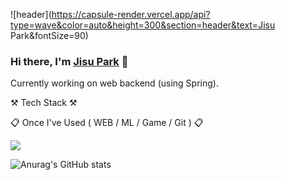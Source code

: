 ![header](https://capsule-render.vercel.app/api?type=wave&color=auto&height=300&section=header&text=Jisu Park&fontSize=90)

### Hi there, I'm <a href="##">Jisu Park</a> 👋
Currently working on web backend (using Spring). 

⚒️ Tech Stack ⚒️

📋 Once I've Used ( WEB / ML / Game / Git ) 📋

<p>
  <img src="https://img.shields.io/badge/Spring-6DB33F?style=flat-square&logo=Spring&logoColor=white"/>
  <!--<img src="https://img.shields.io/badge/Velog-20C997?style=flat-square&logo=Velog&logoColor=white"/> -->
  

![Anurag's GitHub stats](https://github-readme-stats.vercel.app/api?username=JisuPark-dev&show_icons=true&theme=radical)

